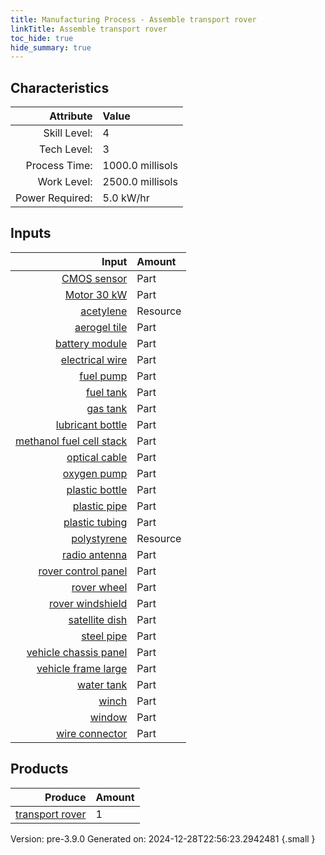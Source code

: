 ```yaml
---
title: Manufacturing Process - Assemble transport rover
linkTitle: Assemble transport rover
toc_hide: true
hide_summary: true
---
```



## Characteristics

| Attribute      | Value |
|--------:|:------|
|Skill Level:|4|
|Tech Level:|3|
|Process Time:|1000.0 millisols|
|Work Level:|2500.0 millisols|
|Power Required:|5.0 kW/hr|

## Inputs

| Input      | Amount |
|--------:|:------|
|[CMOS sensor](/docs/definitions/part/cmos-sensor)|Part|10|
|[Motor 30 kW](/docs/definitions/part/motor-30-kw)|Part|5|
|[acetylene](/docs/definitions/resource/acetylene)|Resource|3.0 kg|
|[aerogel tile](/docs/definitions/part/aerogel-tile)|Part|120|
|[battery module](/docs/definitions/part/battery-module)|Part|4|
|[electrical wire](/docs/definitions/part/electrical-wire)|Part|20|
|[fuel pump](/docs/definitions/part/fuel-pump)|Part|2|
|[fuel tank](/docs/definitions/part/fuel-tank)|Part|4|
|[gas tank](/docs/definitions/part/gas-tank)|Part|4|
|[lubricant bottle](/docs/definitions/part/lubricant-bottle)|Part|5|
|[methanol fuel cell stack](/docs/definitions/part/methanol-fuel-cell-stack)|Part|5|
|[optical cable](/docs/definitions/part/optical-cable)|Part|8|
|[oxygen pump](/docs/definitions/part/oxygen-pump)|Part|2|
|[plastic bottle](/docs/definitions/part/plastic-bottle)|Part|5|
|[plastic pipe](/docs/definitions/part/plastic-pipe)|Part|5|
|[plastic tubing](/docs/definitions/part/plastic-tubing)|Part|5|
|[polystyrene](/docs/definitions/resource/polystyrene)|Resource|20.0 kg|
|[radio antenna](/docs/definitions/part/radio-antenna)|Part|1|
|[rover control panel](/docs/definitions/part/rover-control-panel)|Part|1|
|[rover wheel](/docs/definitions/part/rover-wheel)|Part|18|
|[rover windshield](/docs/definitions/part/rover-windshield)|Part|1|
|[satellite dish](/docs/definitions/part/satellite-dish)|Part|1|
|[steel pipe](/docs/definitions/part/steel-pipe)|Part|5|
|[vehicle chassis panel](/docs/definitions/part/vehicle-chassis-panel)|Part|10|
|[vehicle frame large](/docs/definitions/part/vehicle-frame-large)|Part|5|
|[water tank](/docs/definitions/part/water-tank)|Part|4|
|[winch](/docs/definitions/part/winch)|Part|1|
|[window](/docs/definitions/part/window)|Part|5|
|[wire connector](/docs/definitions/part/wire-connector)|Part|20|

## Products


| Produce      | Amount |
|--------:|:------|
|[transport rover](/docs/definitions/vehicle/transport-rover)|1|


Version: pre-3.9.0 Generated on: 2024-12-28T22:56:23.2942481
{.small }

